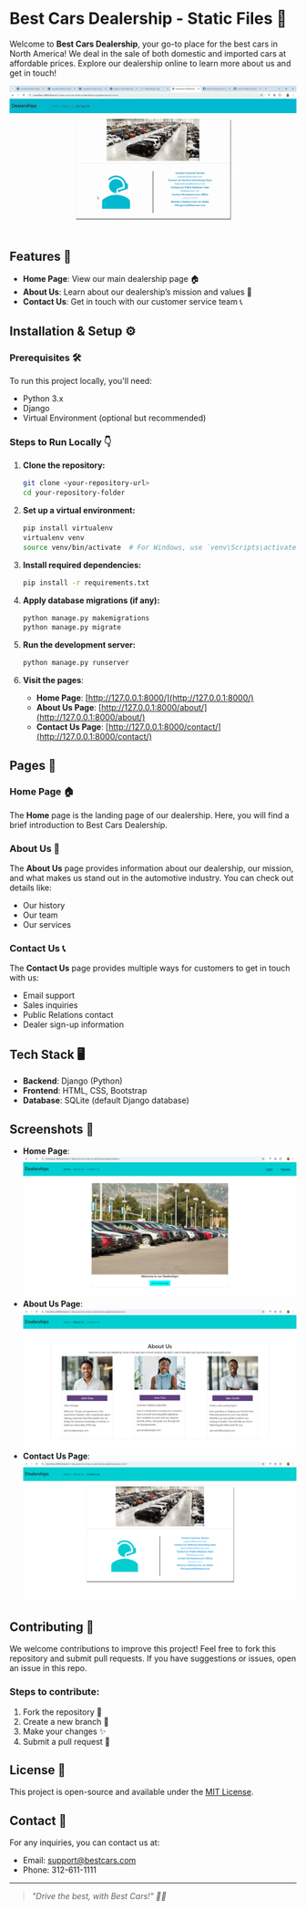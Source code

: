# Best Cars Dealership - Static Files 🚗

Welcome to **Best Cars Dealership**, your go-to place for the best cars in North America! We deal in the sale of both domestic and imported cars at affordable prices. Explore our dealership online to learn more about us and get in touch!

![Best Deals Dealership](https://github.com/Willie-Conway/xrwvm-fullstack_developer_capstone/blob/58c2fc47522c8d4f6cc0e195ebc46fec66042758/Screenshots/Best%20Cars%20Dealership.gif)

## Features 📑
- **Home Page**: View our main dealership page 🏠
- **About Us**: Learn about our dealership’s mission and values 📜
- **Contact Us**: Get in touch with our customer service team 📞

## Installation & Setup ⚙️

### Prerequisites 🛠️
To run this project locally, you'll need:
- Python 3.x
- Django
- Virtual Environment (optional but recommended)

### Steps to Run Locally 👇

1. **Clone the repository:**
    ```bash
    git clone <your-repository-url>
    cd your-repository-folder
    ```

2. **Set up a virtual environment:**
    ```bash
    pip install virtualenv
    virtualenv venv
    source venv/bin/activate  # For Windows, use `venv\Scripts\activate`
    ```

3. **Install required dependencies:**
    ```bash
    pip install -r requirements.txt
    ```

4. **Apply database migrations (if any):**
    ```bash
    python manage.py makemigrations
    python manage.py migrate
    ```

5. **Run the development server:**
    ```bash
    python manage.py runserver
    ```

6. **Visit the pages**:
   - **Home Page**: [http://127.0.0.1:8000/](http://127.0.0.1:8000/)
   - **About Us Page**: [http://127.0.0.1:8000/about/](http://127.0.0.1:8000/about/)
   - **Contact Us Page**: [http://127.0.0.1:8000/contact/](http://127.0.0.1:8000/contact/)

## Pages 📄

### **Home Page** 🏠
The **Home** page is the landing page of our dealership. Here, you will find a brief introduction to Best Cars Dealership.

### **About Us** 📜
The **About Us** page provides information about our dealership, our mission, and what makes us stand out in the automotive industry. You can check out details like:
- Our history
- Our team
- Our services

### **Contact Us** 📞
The **Contact Us** page provides multiple ways for customers to get in touch with us:
- Email support
- Sales inquiries
- Public Relations contact
- Dealer sign-up information

## Tech Stack 🖥️

- **Backend**: Django (Python)
- **Frontend**: HTML, CSS, Bootstrap
- **Database**: SQLite (default Django database)

## Screenshots 📸

- **Home Page**: ![Home Page Screenshot](https://github.com/Willie-Conway/xrwvm-fullstack_developer_capstone/blob/735f4194467bb434ff76cab439d3339529c33bce/Screenshots/Home.png)
- **About Us Page**: ![About Us Page Screenshot](https://github.com/Willie-Conway/xrwvm-fullstack_developer_capstone/blob/735f4194467bb434ff76cab439d3339529c33bce/Screenshots/about_us.png)
- **Contact Us Page**: ![Contact Us Page Screenshot](https://github.com/Willie-Conway/xrwvm-fullstack_developer_capstone/blob/735f4194467bb434ff76cab439d3339529c33bce/Screenshots/contact_us.png)

## Contributing 🤝

We welcome contributions to improve this project! Feel free to fork this repository and submit pull requests. If you have suggestions or issues, open an issue in this repo.

### Steps to contribute:
1. Fork the repository 🍴
2. Create a new branch 🌱
3. Make your changes ✨
4. Submit a pull request 🚀

## License 📄
This project is open-source and available under the [MIT License](LICENSE).

## Contact 📧
For any inquiries, you can contact us at:
- Email: [support@bestcars.com](mailto:support@bestcars.com)
- Phone: 312-611-1111

---

> *"Drive the best, with Best Cars!" 🚗💨*
